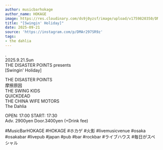 ```yaml
---
author: musicbarhokage
author_name: HOKAGE
image: https://res.cloudinary.com/ds9j0yzsf/image/upload/v1759820350/DMAr297SR9z.jpg
title: "[Swingin' Holiday]"
date: 2025-09-21
source: 'https://instagram.com/p/DMAr297SR9z'
tags:
- the dahlia
---
```

.<br>
2025.9.21.Sun<br>
THE DISASTER POINTS presents<br>
[Swingin' Holiday]

THE DISASTER POINTS<br>
摩擦原因<br>
THE SWING KIDS<br>
QUICKDEAD<br>
THE CHINA WIFE MOTORS<br>
The Dahlia

OPEN: 17:00 START: 17:30<br>
Adv. 2900yen Door.3400yen (+Drink fee)

#MusicBarHOKAGE #HOKAGE #ホカゲ #火影 #livemusicvenue #osaka #osakabar #livepub #japan #pub #bar #rockbar #ライブハウス #毎日がスペシャル